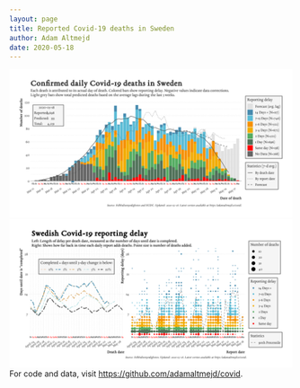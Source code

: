 ```yaml
---
layout: page
title: Reported Covid-19 deaths in Sweden
author: Adam Altmejd
date: 2020-05-18
---
```


![Graph of Swedish Covid-19 deaths with reporting delay.](deaths_lag_sweden_2020-05-18.png "Swedish Covid-19 deaths.")
![Graph of Swedish Covid-19 reporting delay in daily deaths.](lag_trend_sweden_2020-05-18.png "Trend in Swedish Covid-19 mortality reporting delay.")
For code and data, visit <https://github.com/adamaltmejd/covid>.
